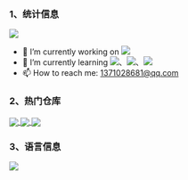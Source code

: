 ### 1、统计信息
<!-- 统计卡片 -->
<img src="https://github-readme-stats.vercel.app/api?username=Lonely-Mr-zhang&count_private=true&show_icons=true&theme=solarized-dark" />

- 🔭 I’m currently working on ![](https://img.shields.io/badge/snail-Insurance-%2380e8f1)
- 🌱 I’m currently learning ![](https://img.shields.io/badge/python-language-blue)、![](https://img.shields.io/badge/vue-JavaScript-brightgreen)、![](https://img.shields.io/badge/react-JavaScript-black)
- 📫 How to reach me: 1371028681@qq.com

### 2、热门仓库
<!-- 更多置顶卡片 -->
<a href="https://github.com/anuraghazra/github-readme-stats">
  <img align="center" src="https://github-readme-stats.vercel.app/api/pin/?username=Lonely-Mr-zhang&repo=github_1s_vscode"/>
</a>
<a href="https://github.com/anuraghazra/github-readme-stats">
  <img align="center" src="https://github-readme-stats.vercel.app/api/pin/?username=Lonely-Mr-zhang&repo=label-image-react"/>
</a>
<a href="https://github.com/anuraghazra/github-readme-stats">
  <img align="center" src="https://github-readme-stats.vercel.app/api/pin/?username=Lonely-Mr-zhang&repo=Lonely-Mr-zhang.github.io"/>
</a>

### 3、语言信息
<!-- 热门语言卡片 -->
<img align="left" src="https://github-readme-stats.vercel.app/api/top-langs/?username=Lonely-Mr-zhang&layout=compact" />

<!--
**Lonely-Mr-zhang/Lonely-Mr-zhang** is a ✨ _special_ ✨ repository because its `README.md` (this file) appears on your GitHub profile.

Here are some ideas to get you started:

- 🔭 I’m currently working on ...
- 🌱 I’m currently learning ...
- 👯 I’m looking to collaborate on ...
- 🤔 I’m looking for help with ...
- 💬 Ask me about ...
- 📫 How to reach me: ...
- 😄 Pronouns: ...
- ⚡ Fun fact: ...
-->
